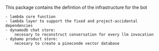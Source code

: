 
This package contains the defintion of the infrastructure for the bot

    - lambda core function
    - lambda layer to support the fixed and project-accidental dependencies 
    - dynamodb chat store:
        necesary to reconstruct conversation for every llm invocation
    - dybamo product store:
        necesary to create a pineconde vector database 